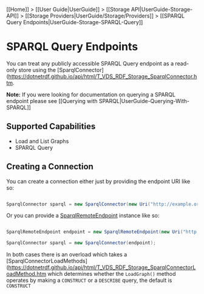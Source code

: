[[Home]] > [[User Guide|UserGuide]] > [[Storage API|UserGuide-Storage-API]] > [[Storage Providers|UserGuide/Storage/Providers]] > [[SPARQL Query Endpoints|UserGuide-Storage-SPARQL-Query]]

# SPARQL Query Endpoints 

You can treat any publicly accessible SPARQL Query endpoint as a read-only store using the [SparqlConnector](https://dotnetrdf.github.io/api/html/T_VDS_RDF_Storage_SparqlConnector.htm.

**Note:** If you were looking for documentation on querying a SPARQL endpoint please see [[Querying with SPARQL|UserGuide-Querying-With-SPARQL]]

## Supported Capabilities 

* Load and List Graphs
* SPARQL Query

## Creating a Connection 

You can create a connection either just by providing the endpoint URI like so:

```csharp

SparqlConnector sparql = new SparqlConnector(new Uri("http://example.org/sparql"));
```

Or you can provide a [SparqlRemoteEndpoint](http://www.dotnetrdf.org/api/index.asp?Topic=VDS.RDF.SparqlRemoteEndpoint) instance like so:

```csharp

SparqlRemoteEndpoint endpoint = new SparqlRemoteEndpoint(new Uri("http://example.org/sparql"), "http://default-graph-uri");

SparqlConnector sparql = new SparqlConnector(endpoint);
```

In both cases there is an overload which takes a [SparqlConnectorLoadMethods](https://dotnetrdf.github.io/api/html/T_VDS_RDF_Storage_SparqlConnectorLoadMethod.htm which determines whether the `LoadGraph()` method operates by making a `CONSTRUCT` or a `DESCRIBE` query, the default is `CONSTRUCT`